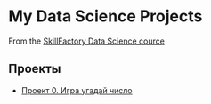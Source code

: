 # My Data Science Projects

From the [SkillFactory Data Science cource](https://skillfactory.ru/data-scientist-pro)

## Проекты
 * [Проект 0. Игра угадай число]()